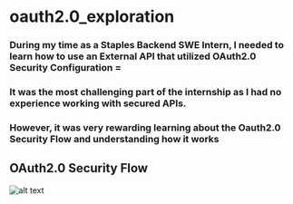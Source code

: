 # oauth2.0_exploration


 ### During my time as a Staples Backend SWE Intern, I needed to learn how to use an External API that utilized OAuth2.0 Security Configuration =

 ### It was the most challenging part of the internship as I had no experience working with secured APIs.
 ### However, it was very rewarding learning about the Oauth2.0 Security Flow and understanding how it works

 ## OAuth2.0 Security Flow 

 ![alt text](https://github.com/ayumahapat0/oauth2.0_exploration//OAuth2.0_ClientCredentialsSecurityFlow.png?raw=true)
